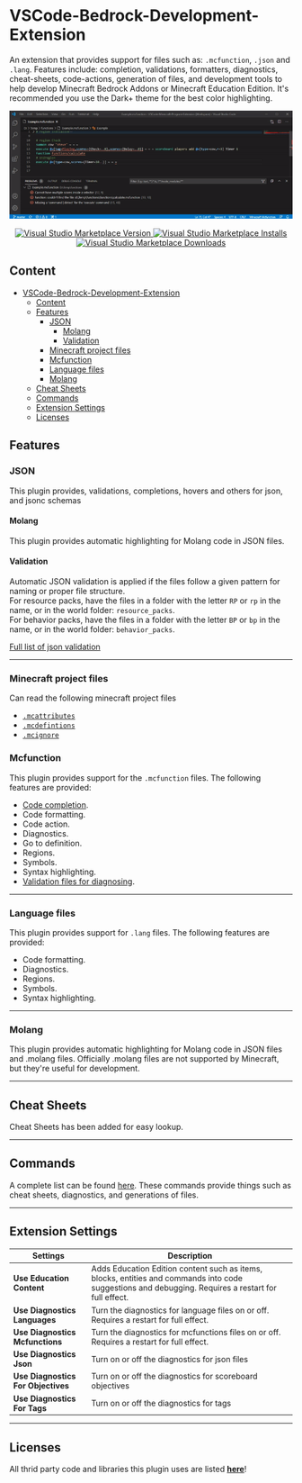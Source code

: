 # VSCode-Bedrock-Development-Extension

An extension that provides support for files such as: `.mcfunction`, `.json` and `.lang`. Features include: completion, validations, formatters, diagnostics, cheat-sheets,
code-actions, generation of files, and development tools to help develop Minecraft Bedrock Addons or Minecraft Education Edition. It's recommended you use the Dark+ theme for the
best color highlighting.

![overview](documentation/resources/overview.gif)

<p align="center">
  <a href="https://marketplace.visualstudio.com/items?itemName=BlockceptionLtd.blockceptionvscodeminecraftbedrockdevelopmentextension">
  <img alt="Visual Studio Marketplace Version" src="https://img.shields.io/visual-studio-marketplace/v/BlockceptionLtd.blockceptionvscodeminecraftbedrockdevelopmentextension?style=for-the-badge">
    <img alt="Visual Studio Marketplace Installs" src="https://img.shields.io/visual-studio-marketplace/i/BlockceptionLtd.blockceptionvscodeminecraftbedrockdevelopmentextension?style=for-the-badge">
    <img alt="Visual Studio Marketplace Downloads" src="https://img.shields.io/visual-studio-marketplace/d/BlockceptionLtd.blockceptionvscodeminecraftbedrockdevelopmentextension?style=for-the-badge">
  </a>
</p>

## Content

- [VSCode-Bedrock-Development-Extension](#vscode-bedrock-development-extension)
  - [Content](#content)
  - [Features](#features)
    - [JSON](#json)
      - [Molang](#molang)
      - [Validation](#validation)
    - [Minecraft project files](#minecraft-project-files)
    - [Mcfunction](#mcfunction)
    - [Language files](#language-files)
    - [Molang](#molang-1)
  - [Cheat Sheets](#cheat-sheets)
  - [Commands](#commands)
  - [Extension Settings](#extension-settings)
  - [Licenses](#licenses)

## Features

### JSON

This plugin provides, validations, completions, hovers and others for json, and jsonc schemas

#### Molang

This plugin provides automatic highlighting for Molang code in JSON files.

#### Validation

Automatic JSON validation is applied if the files follow a given pattern for naming or proper file structure.  
For resource packs, have the files in a folder with the letter `RP` or `rp` in the name, or in the world folder: `resource_packs`.  
For behavior packs, have the files in a folder with the letter `BP` or `bp` in the name, or in the world folder: `behavior_packs`.

[Full list of json validation](https://github.com/Blockception/VSCode-Bedrock-Development-Extension/blob/main/documentation/Json%20Validation.md)

---

### Minecraft project files

Can read the following minecraft project files

- [`.mcattributes`](./documentation/project/MCAttributes.md)
- [`.mcdefintions`](./documentation/project/MCDefintions.md)
- [`.mcignore`](./documentation/project/MCIgnore.md)

### Mcfunction

This plugin provides support for the `.mcfunction` files. The following features are provided:

- [Code completion](documentation/completion/Mcfunctions.md).
- Code formatting.
- Code action.
- Diagnostics.
- Go to definition.
- Regions.
- Symbols.
- Syntax highlighting.
- [Validation files for diagnosing](documentation/Commands.md).

---

### Language files

This plugin provides support for `.lang` files. The following features are provided:

- Code formatting.
- Diagnostics.
- Regions.
- Symbols.
- Syntax highlighting.

---

### Molang

This plugin provides automatic highlighting for Molang code in JSON files and .molang files. Officially .molang files are not supported by Minecraft, but they're useful for
development.

---

## Cheat Sheets

Cheat Sheets has been added for easy lookup.

---

## Commands

A complete list can be found [here](documentation/Commands.md). These commands provide things such as cheat sheets, diagnostics, and generations of files.

---

## Extension Settings

| Settings                           | Description                                                                                                                                          |
| ---------------------------------- | ---------------------------------------------------------------------------------------------------------------------------------------------------- |
| **Use Education Content**          | Adds Education Edition content such as items, blocks, entities and commands into code suggestions and debugging. Requires a restart for full effect. |
| **Use Diagnostics Languages**      | Turn the diagnostics for language files on or off. Requires a restart for full effect.                                                               |
| **Use Diagnostics Mcfunctions**    | Turn the diagnostics for mcfunctions files on or off. Requires a restart for full effect.                                                            |
| **Use Diagnostics Json**           | Turn on or off the diagnostics for json files                                                                                                        |
| **Use Diagnostics For Objectives** | Turn on or off the diagnostics for scoreboard objectives                                                                                             |
| **Use Diagnostics For Tags**       | Turn on or off the diagnostics for tags                                                                                                              |

---

## Licenses

All thrid party code and libraries this plugin uses are listed [**here**](./LICENSES/Licenses.md)!
